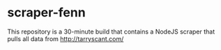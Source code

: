 # scraper-fenn
This repository is a 30-minute build that contains a NodeJS scraper that pulls all data from http://tarryscant.com/
